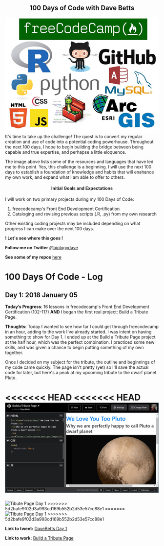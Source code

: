 <h2 align="center">
100 Days of Code with Dave Betts
</h2>
<img src="https://github.com/davebetts/100-days-of-code/blob/master/100Hours.jpg" alt="">
It's time to take up the challenge!  The quest is to convert my regular creation and use of code into a potential coding powerhouse.  Throughout the next 100 days, I hope to begin building the bridge between being capable and true expertise, and perhapse a little eloquence.


The image above lists some of the resources and languages that have led me to this point.  Yes, this challenge is a beginning.  I will use the next 100 days to establish a foundation of knowledge and habits that will enahance my own work, and expand what I am able to offer to others.

<h4 align="center">Initial Goals and Expectations</h4>
I will work on two primary projects during my 100 Days of Code:

1. freecodecamp's Front End Development Certification
2. Cataloging and revising previous scripts (.R, .py) from my own research


Other existing coding projects may be included depending on what progress I can make over the next 100 days.

**! Let's see where this goes !**

**Follow me on Twitter** [@biologydave](insertLinkToTweet)

**See some of my repos** [here](insertLinkHere)

# 100 Days Of Code - Log

<h2 align=”center”>
Day 1: 2018 January 05
</h2>

**Today’s Progress**: 16 lessons in frecodecamp's Front End Development Certification (102-117) **AND** I began the first real project: Build a Tribute Page.

**Thoughts:** Today I wanted to see how far I could get through freecodecamp in an hour, adding to the work I've already started.  I was intent on having something to show for Day 1.  I ended up at the Build a Tribute Page project at the half hour, which was the perfect combination.  I practiced some new skills, and was given a chance to begin putting something of my own together.

Once I decided on my subject for the tribute, the outline and beginnings of my code came quickly.  The page isn't pretty (yet) so I'll save the actual code for later, but here's a peak at my upcoming tribute to the dwarf planet Pluto.

<<<<<<< HEAD
<<<<<<< HEAD
<img src="https://github.com/davebetts/freecodecamp/blob/master/TributePage.JPG?raw=true" alt="Tibute Page Day 1">
=======
<img src="https://github.com/davebetts/freecodecamp/TributePage.JPG" alt="Tibute Page Day 1">
>>>>>>> 5d2bafe9f02d3a993cd169b552b2d53e57cc88e1
=======
<img src="https://github.com/davebetts/freecodecamp/TributePage.JPG" alt="Tibute Page Day 1">
>>>>>>> 5d2bafe9f02d3a993cd169b552b2d53e57cc88e1

**Link to tweet:** [DaveBetts Day 1](https://twitter.com/biologydave/status/949491229703614464)

**Link to work:** [Build a Tribute Page](https://codepen.io/davebetts/pen/WdXwZZ)